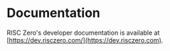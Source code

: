 # Documentation

RISC Zero's developer documentation is available at [https://dev.risczero.com/](https://dev.risczero.com).

